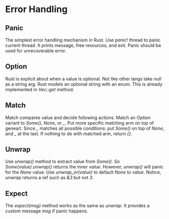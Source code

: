 # Error Handling

## Panic
The simplest error handling mechanism in Rust.
Use *panic!* thread to panic current thread.
It prints message, free resources, and exit.
Panic should be used for unrecoverable error.

## Option
Rust is explicit about when a value is optional.
Not like other langs take *null* as a string arg.
Rust models an optional string with an enum.
This is already implemented in *Vec::get* method.

## Match
Match compares value and decide following actions.
Match an Option variant to *Some()*, *None*, or *_*.
Put more specific matching arm on top of genearl.
Since *_* matches all possible conditions:
put *Some()* on top of *None*, and *_* at the last.
If nothing to do with matched arm, return *{}*.

## Unwrap
Use *unwrap()* method to extract value from *Some()*.
So *Some(value).unwrap()* returns the inner *value*.
However, *unwrap()* will panic for the *None* value.
Use *unwrap_or(value)* to default *None* to *value*.
Notice, *unwrap* returns a ref such as *&3* but not *3*.

## Expect
The *expect(msg)* method works as the same as *unwrap*.
It provides a custom message *msg* if panic happens.

